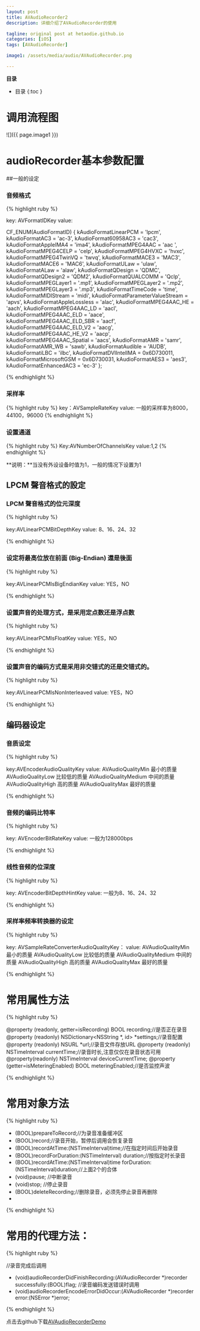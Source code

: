 ```yaml
---
layout: post
title: AVAudioRecorder2
description: 详细介绍了AVAudioRecorder的使用

tagline: original post at hetaodie.github.io
categories: [iOS]
tags: [AVAudioRecorder]

image1: /assets/media/audio/AVAudioRecorder.png

---
```


**目录**

* 目录
 {:toc  }

#  调用流程图

![]({{ page.image1 }})

# audioRecorder基本参数配置
##一般的设定
### 音频格式

{% highlight ruby %}

key: AVFormatIDKey
value:

CF_ENUM(AudioFormatID)
{
    kAudioFormatLinearPCM               = 'lpcm',
    kAudioFormatAC3                     = 'ac-3',
    kAudioFormat60958AC3                = 'cac3',
    kAudioFormatAppleIMA4               = 'ima4',
    kAudioFormatMPEG4AAC                = 'aac ',
    kAudioFormatMPEG4CELP               = 'celp',
    kAudioFormatMPEG4HVXC               = 'hvxc',
    kAudioFormatMPEG4TwinVQ             = 'twvq',
    kAudioFormatMACE3                   = 'MAC3',
    kAudioFormatMACE6                   = 'MAC6',
    kAudioFormatULaw                    = 'ulaw',
    kAudioFormatALaw                    = 'alaw',
    kAudioFormatQDesign                 = 'QDMC',
    kAudioFormatQDesign2                = 'QDM2',
    kAudioFormatQUALCOMM                = 'Qclp',
    kAudioFormatMPEGLayer1              = '.mp1',
    kAudioFormatMPEGLayer2              = '.mp2',
    kAudioFormatMPEGLayer3              = '.mp3',
    kAudioFormatTimeCode                = 'time',
    kAudioFormatMIDIStream              = 'midi',
    kAudioFormatParameterValueStream    = 'apvs',
    kAudioFormatAppleLossless           = 'alac',
    kAudioFormatMPEG4AAC_HE             = 'aach',
    kAudioFormatMPEG4AAC_LD             = 'aacl',
    kAudioFormatMPEG4AAC_ELD            = 'aace',
    kAudioFormatMPEG4AAC_ELD_SBR        = 'aacf',
    kAudioFormatMPEG4AAC_ELD_V2         = 'aacg',    
    kAudioFormatMPEG4AAC_HE_V2          = 'aacp',
    kAudioFormatMPEG4AAC_Spatial        = 'aacs',
    kAudioFormatAMR                     = 'samr',
    kAudioFormatAMR_WB                  = 'sawb',
    kAudioFormatAudible                 = 'AUDB',
    kAudioFormatiLBC                    = 'ilbc',
    kAudioFormatDVIIntelIMA             = 0x6D730011,
    kAudioFormatMicrosoftGSM            = 0x6D730031,
    kAudioFormatAES3                    = 'aes3',
    kAudioFormatEnhancedAC3             = 'ec-3'
};

{% endhighlight %}

### 采样率

{% highlight ruby %}
key：AVSampleRateKey
value:
一般的采样率为8000，44100，96000
{% endhighlight %}

### 设置通道

{% highlight ruby %}
Key:AVNumberOfChannelsKey
value:1,2
{% endhighlight %}

**说明：**当没有外设设备时值为1，一般的情况下设置为1



## LPCM 聲音格式的設定

### LPCM 聲音格式的位元深度
{% highlight ruby %}

key:AVLinearPCMBitDepthKey
value: 8、16、24、32

{% endhighlight %}

### 设定将最高位放在前面 (Big-Endian) 還是後面

{% highlight ruby %}

key:AVLinearPCMIsBigEndianKey 
value: YES，NO

{% endhighlight %}

### 设置声音的处理方式，是采用定点数还是浮点数

{% highlight ruby %}

key:AVLinearPCMIsFloatKey
value: YES，NO

{% endhighlight %}

### 设置声音的编码方式是采用非交错式的还是交错式的。

{% highlight ruby %}

key:AVLinearPCMIsNonInterleaved
value: YES，NO

{% endhighlight %}

## 编码器设定

### 音质设定

{% highlight ruby %}

key:AVEncoderAudioQualityKey
value: 
           AVAudioQualityMin    最小的质量
           AVAudioQualityLow    比较低的质量
           AVAudioQualityMedium 中间的质量
           AVAudioQualityHigh   高的质量
           AVAudioQualityMax    最好的质量

{% endhighlight %}

### 音频的编码比特率

{% highlight ruby %}

key: AVEncoderBitRateKey
value: 一般为128000bps

{% endhighlight %}

### 线性音频的位深度

{% highlight ruby %}

key: AVEncoderBitDepthHintKey
value: 一般为8、16、24、32

{% endhighlight %}

### 采样率频率转换器的设定

{% highlight ruby %}

key: AVSampleRateConverterAudioQualityKey：
value: 
			 AVAudioQualityMin    最小的质量
           AVAudioQualityLow    比较低的质量
           AVAudioQualityMedium 中间的质量
           AVAudioQualityHigh   高的质量
           AVAudioQualityMax    最好的质量

{% endhighlight %}

# 常用属性方法

{% highlight ruby %}

@property (readonly, getter=isRecording) BOOL recording;//是否正在录音
@property (readonly) NSDictionary<NSString *, id> *settings;//录音配置
@property (readonly) NSURL *url;//录音文件存放URL
@property (readonly) NSTimeInterval currentTime;//录音时长,注意仅仅在录音状态可用
@property(readonly) NSTimeInterval deviceCurrentTime;
@property (getter=isMeteringEnabled) BOOL meteringEnabled;//是否监控声波

{% endhighlight %}

# 常用对象方法

{% highlight ruby %}

- (BOOL)prepareToRecord;//为录音准备缓冲区
- (BOOL)record;//录音开始，暂停后调用会恢复录音
- (BOOL)recordAtTime:(NSTimeInterval)time;//在指定时间后开始录音
- (BOOL)recordForDuration:(NSTimeInterval) duration;//按指定时长录音
- (BOOL)recordAtTime:(NSTimeInterval)time 
         forDuration:(NSTimeInterval)duration;//上面2个的合体
- (void)pause; //中断录音
- (void)stop; //停止录音
- (BOOL)deleteRecording;//删除录音，必须先停止录音再删除
- 
{% endhighlight %}

# 常用的代理方法：

{% highlight ruby %}

//录音完成后调用
- (void)audioRecorderDidFinishRecording:(AVAudioRecorder *)recorder 
                           successfully:(BOOL)flag;
//录音编码发送错误时调用
- (void)audioRecorderEncodeErrorDidOccur:(AVAudioRecorder *)recorder 
                                   error:(NSError *)error;
                                   
{% endhighlight %}



点击去github下载[AVAudioRecorderDemo][1]

<!--本文所用的超链接-->

[1]:https://github.com/hetaodie/AVAudioRecorderDemo.git
